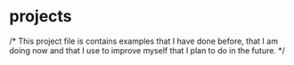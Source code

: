# projects
/* This project file is contains examples that I have done before, that I am doing now and that I use to
improve myself that I plan to do in the future.
*/
